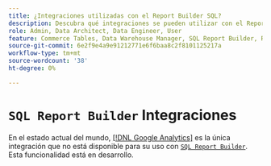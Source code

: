 ```yaml
---
title: ¿Integraciones utilizadas con el Report Builder SQL?
description: Descubra qué integraciones se pueden utilizar con el Report Builder SQL.
role: Admin, Data Architect, Data Engineer, User
feature: Commerce Tables, Data Warehouse Manager, SQL Report Builder, Reports
source-git-commit: 6e2f9e4a9e91212771e6f6baa8c2f8101125217a
workflow-type: tm+mt
source-wordcount: '38'
ht-degree: 0%

---
```


# `SQL Report Builder` Integraciones

En el estado actual del mundo, [[!DNL Google Analytics]](../importing-data/integrations/google-analytics.md) es la única integración que no está disponible para su uso con [`SQL Report Builder`](../dev-reports/sql-rpt-bldr.md). Esta funcionalidad está en desarrollo.
